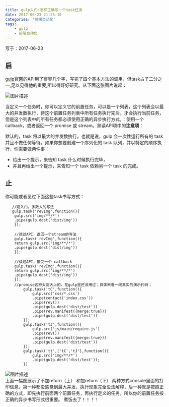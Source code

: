```yaml
---
title: gulp入门:怎样正确写一个task任务
date: 2017-06-23 21:25:10
categories: '前端自动化'  
tags:
    - gulp
    - 前端自动化
---
```

写于：2017-06-23  
## 启
[gulp官网][1]的API用了寥寥几个字，写完了四个基本方法的调用，但task占了二分之一,足以见得他的重要,所以得好好研究。从下面这张图片说起：

![图片描述][2]

当定义一个任务时，你可以定义它的前置任务，可以是一个列表，这个列表会以最大的并发数执行，待这个前置任务列表中所有任务执行完后，才会执行当前任务，但是这个列表中的所有任务都必须使用正确的异步执行方式，：使用一个 callback，或者返回一个 promise 或 stream。熟读API项中的**注意项**：  

默认的，task 将以最大的并发数执行，也就是说，gulp 会一次性运行所有的 task 并且不做任何等待。如果你想要创建一个序列化的 task 队列，并以特定的顺序执行，你需要做两件事：

 - 给出一个提示，来告知 task 什么时候执行完毕，
 - 并且再给出一个提示，来告知一个 task 依赖另一个 task 的完成。

## 止
你可能或者见过下面这些task书写方式：
```
   //刚入门，多数人的写法
   gulp.task('revImg',function(){
    gulp.src('img/**/*')
    .pipe(gulp.dest('dist/img'))
    });

    //读过API，返回一个stream的写法
    gulp.task('revImg',function(){
    return gulp.src('img/**/*')
    .pipe(gulp.dest('dist/img'))
    });

    //读过API，接受一个 callback
    gulp.task('revImg',function(){
    return gulp.src('img/**/*')
    .pipe(gulp.dest('dist/img'))
    });
    //promise这种太高大上的，在gulp里还没用过；具体来看一段真实的演示代码；
        gulp.task('tC',function(){
            gulp.src('css/*.css')
            .pipe(contact('index.css'))
            .pipe(rev())
            .pipe(gulp.dest('dist/test'))
            .pipe(rev.manifest({merge:true}))
            .pipe(gulp.dest('dist/test'))
        });
        gulp.task('tJ',function(){
            gulp.src('js/main/require.js')
            .pipe(rev())
            .pipe(rev.manifest({merge:true}))
            .pipe(gulp.dest('dist/test'))
        });
        gulp.task('tt',['tC','tJ'],function(){
            gulp.src('img/**/*')
            .pipe(gulp.dest('dist/test'));
        })
```
![图片描述][3]  
上面一幅图展示了不加return（上） 和加return（下） 两种方式console里面的打印信息，第一种都没感觉到最大并发，执行现象完全没法解释，后一种就是按照正确的方式，即先执行前面两个前置任务，再执行定义的任务。所以你的前置任务按正确的异步书写形式很重要。
煮饭去了！！！！


[1]: http://www.gulpjs.com.cn/docs/api/
[2]: https://sfault-image.b0.upaiyun.com/342/197/342197810-5973f0d85c927_articlex
[3]:/myBlog/upload/170623201965.png